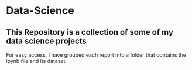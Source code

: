 # Data-Science #
## This Repository is a collection of some of my data science  projects ##
For easy access, I have grouped each report into a folder that contains the ipynb file and its dataset.


